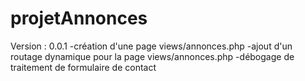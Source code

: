 # projetAnnonces
Version :
0.0.1
    -création d'une page views/annonces.php
    -ajout d'un routage dynamique pour la page views/annonces.php
    -débogage de traitement de formulaire de contact
     